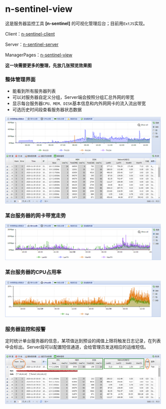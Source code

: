 # n-sentinel-view
这是服务器监控工具 **[n-sentinel]** 的可视化管理后台；目前用`ExtJS`实现。

Client：[n-sentinel-client](https://github.com/qinchende/n-sentinel-client)

Server：[n-sentinel-server](https://github.com/qinchende/n-sentinel-server)

ManagerPages：[n-sentinel-view](https://github.com/qinchende/n-sentinel-view)



**这一块需要更多的整理，先放几张预览效果图**

### 整体管理界面

- 能看到所有服务器列表
- 可以对服务器自定义分组，Server端会按照分组汇总外网的带宽
- 显示每台服务器`CPU、MEM、DISK`基本信息和内外网网卡的流入流出带宽
- 可选历史时间段查看服务器状态数据

![image-20201130151753578](img/image-20201130151753578.png)



### 某台服务器的网卡带宽走势

![image-20201130152051422](img/image-20201130152051422.png)



### 某台服务器的CPU占用率

![image-20201130154029770](img/image-20201130154029770.png)



### 服务器监控和报警

定时统计单台服务器的信息，某项值达到预设的阈值上限将触发日志记录，在列表中会标出。Server段可以配置短信通道，会给管理员发送相应的运维短信。

![image-20201130152736239](img/image-20201130152736239.png)